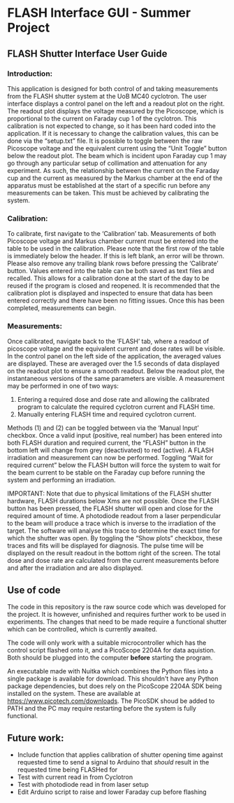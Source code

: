 # FLASH Interface GUI - Summer Project

## FLASH Shutter Interface User Guide
### Introduction:
This application is designed for both control of and taking measurements from the FLASH shutter system at the UoB MC40 cyclotron.
The user interface displays a control panel on the left and a readout plot on the right. The readout plot displays the voltage measured by the Picoscope, which is proportional to the current on Faraday cup 1 of the cyclotron. This calibration is not expected to change, so it has been hard coded into the application. If it is necessary to change the calibration values, this can be done via the “setup.txt” file. It is possible to toggle between the raw Picoscope voltage and the equivalent current using the “Unit Toggle” button below the readout plot.
The beam which is incident upon Faraday cup 1 may go through any particular setup of collimation and attenuation for any experiment. As such, the relationship between the current on the Faraday cup and the current as measured by the Markus chamber at the end of the apparatus must be established at the start of a specific run before any measurements can be taken. This must be achieved by calibrating the system.

### Calibration:
To calibrate, first navigate to the ‘Calibration’ tab. Measurements of both Picoscope voltage and Markus chamber current must be entered into the table to be used in the calibration. Please note that the first row of the table is immediately below the header. If this is left blank, an error will be thrown. Please also remove any trailing blank rows before pressing the ‘Calibrate’ button.
Values entered into the table can be both saved as text files and recalled. This allows for a calibration done at the start of the day to be reused if the program is closed and reopened.
It is recommended that the calibration plot is displayed and inspected to ensure that data has been entered correctly and there have been no fitting issues. Once this has been completed, measurements can begin.

### Measurements:
Once calibrated, navigate back to the ‘FLASH’ tab, where a readout of picoscope voltage and the equivalent current and dose rates will be visible.
In the control panel on the left side of the application, the averaged values are displayed. These are averaged over the 1.5 seconds of data displayed on the readout plot to ensure a smooth readout. Below the readout plot, the instantaneous versions of the same parameters are visible.
A measurement may be performed in one of two ways:
1) Entering a required dose and dose rate and allowing the calibrated program to calculate the required cyclotron current and FLASH time.
2) Manually entering FLASH time and required cyclotron current.

Methods (1) and (2) can be toggled between via the ‘Manual Input’ checkbox.
Once a valid input (positive, real number) has been entered into both FLASH duration and required current, the “FLASH” button in the bottom left will change from grey (deactivated) to red (active).
A FLASH irradiation and measurement can now be performed. Toggling “Wait for required current” below the FLASH button will force the system to wait for the beam current to be stable on the Faraday cup before running the system and performing an irradiation.

IMPORTANT: Note that due to physical limitations of the FLASH shutter hardware, FLASH durations below Xms are not possible.
Once the FLASH button has been pressed, the FLASH shutter will open and close for the required amount of time. A photodiode readout from a laser perpendicular to the beam will produce a trace which is inverse to the irradiation of the target. The software will analyse this trace to determine the exact time for which the shutter was open. By toggling the “Show plots” checkbox, these traces and fits will be displayed for diagnosis. The pulse time will be displayed on the result readout in the bottom right of the screen. The total dose and dose rate are calculated from the current measurements before and after the irradiation and are also displayed.

## Use of code
The code in this repository is the raw source code which was developed for the project. It is however, unfinished and requires further work to be used in experiments. The changes that need to be made require a functional shutter which can be controlled, which is currently awaited.

The code will only work with a suitable microcontroller which has the control script flashed onto it, and a PicoScope 2204A for data aquistion. Both should be plugged into the computer **before** starting the program.

An executable made with Nuitka which combines the Python files into a single package is available for download. This shouldn't have any Python package dependencies, but does rely on the PicoScope 2204A SDK being installed on the system. These are available at https://www.picotech.com/downloads. The PicoSDK shoud be added to PATH and the PC may require restarting before the system is fully functional.

## Future work:
- Include function that applies calibration of shutter opening time against requested time to send a signal to Arduino that *should* result in the requested time being FLASHed for
- Test with current read in from Cyclotron
- Test with photodiode read in from laser setup
- Edit Arduino script to raise and lower Faraday cup before flashing
